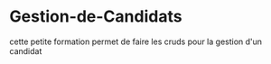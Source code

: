 # Gestion-de-Candidats
cette petite formation permet de faire les cruds pour la gestion d'un candidat
